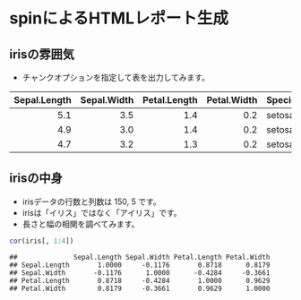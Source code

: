 # spinによるHTMLレポート生成

## irisの雰囲気
- チャンクオプションを指定して表を出力してみます。


| Sepal.Length| Sepal.Width| Petal.Length| Petal.Width|Species |
|------------:|-----------:|------------:|-----------:|:-------|
|          5.1|         3.5|          1.4|         0.2|setosa  |
|          4.9|         3.0|          1.4|         0.2|setosa  |
|          4.7|         3.2|          1.3|         0.2|setosa  |


## irisの中身
- irisデータの行数と列数は
150, 5
です。
- irisは「イリス」ではなく「アイリス」です。
- 長さと幅の相関を調べてみます。


```r
cor(iris[, 1:4])
```

```
##              Sepal.Length Sepal.Width Petal.Length Petal.Width
## Sepal.Length       1.0000     -0.1176       0.8718      0.8179
## Sepal.Width       -0.1176      1.0000      -0.4284     -0.3661
## Petal.Length       0.8718     -0.4284       1.0000      0.9629
## Petal.Width        0.8179     -0.3661       0.9629      1.0000
```


